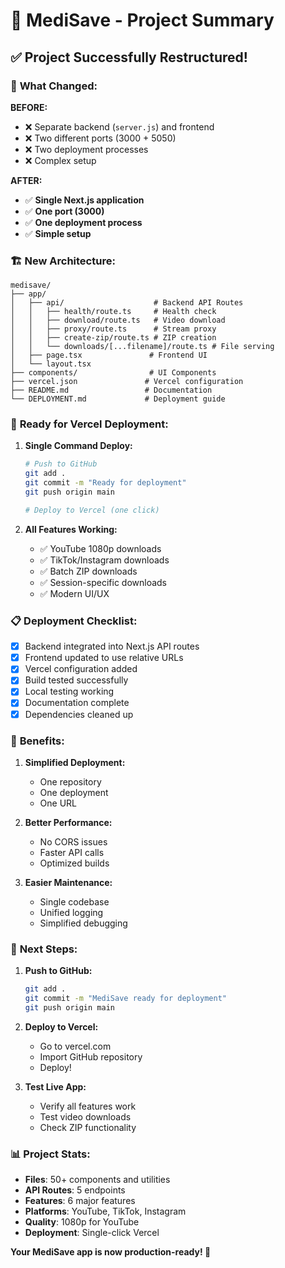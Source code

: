 # 🎯 MediSave - Project Summary

## ✅ **Project Successfully Restructured!**

### 🔄 **What Changed:**

**BEFORE:**
- ❌ Separate backend (`server.js`) and frontend
- ❌ Two different ports (3000 + 5050)
- ❌ Two deployment processes
- ❌ Complex setup

**AFTER:**
- ✅ **Single Next.js application**
- ✅ **One port (3000)**
- ✅ **One deployment process**
- ✅ **Simple setup**

### 🏗️ **New Architecture:**

```
medisave/
├── app/
│   ├── api/                    # Backend API Routes
│   │   ├── health/route.ts     # Health check
│   │   ├── download/route.ts   # Video download
│   │   ├── proxy/route.ts      # Stream proxy
│   │   ├── create-zip/route.ts # ZIP creation
│   │   └── downloads/[...filename]/route.ts # File serving
│   ├── page.tsx               # Frontend UI
│   └── layout.tsx
├── components/                # UI Components
├── vercel.json               # Vercel configuration
├── README.md                 # Documentation
└── DEPLOYMENT.md             # Deployment guide
```

### 🚀 **Ready for Vercel Deployment:**

1. **Single Command Deploy:**
   ```bash
   # Push to GitHub
   git add .
   git commit -m "Ready for deployment"
   git push origin main
   
   # Deploy to Vercel (one click)
   ```

2. **All Features Working:**
   - ✅ YouTube 1080p downloads
   - ✅ TikTok/Instagram downloads
   - ✅ Batch ZIP downloads
   - ✅ Session-specific downloads
   - ✅ Modern UI/UX

### 📋 **Deployment Checklist:**

- [x] Backend integrated into Next.js API routes
- [x] Frontend updated to use relative URLs
- [x] Vercel configuration added
- [x] Build tested successfully
- [x] Local testing working
- [x] Documentation complete
- [x] Dependencies cleaned up

### 🎉 **Benefits:**

1. **Simplified Deployment:**
   - One repository
   - One deployment
   - One URL

2. **Better Performance:**
   - No CORS issues
   - Faster API calls
   - Optimized builds

3. **Easier Maintenance:**
   - Single codebase
   - Unified logging
   - Simplified debugging

### 🔧 **Next Steps:**

1. **Push to GitHub:**
   ```bash
   git add .
   git commit -m "MediSave ready for deployment"
   git push origin main
   ```

2. **Deploy to Vercel:**
   - Go to vercel.com
   - Import GitHub repository
   - Deploy!

3. **Test Live App:**
   - Verify all features work
   - Test video downloads
   - Check ZIP functionality

### 📊 **Project Stats:**

- **Files**: 50+ components and utilities
- **API Routes**: 5 endpoints
- **Features**: 6 major features
- **Platforms**: YouTube, TikTok, Instagram
- **Quality**: 1080p for YouTube
- **Deployment**: Single-click Vercel

**Your MediSave app is now production-ready! 🚀**
